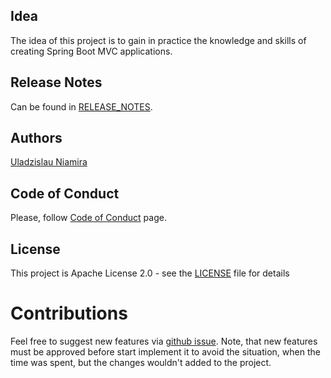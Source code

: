 ## Idea
The idea of this project is to gain in practice the knowledge and skills of creating Spring Boot MVC applications.

## Release Notes
Can be found in [RELEASE_NOTES](RELEASE_NOTES.md).

## Authors
[Uladzislau Niamira]()

## Code of Conduct
Please, follow [Code of Conduct](CODE_OF_CONDUCT.md) page.

## License
This project is Apache License 2.0 - see the [LICENSE](LICENSE) file for details

# Contributions
Feel free to suggest new features via [github issue](https://github.com/nemiro54/social-network/issues/new).
Note, that new features must be approved before start implement it to avoid the situation, when the time was spent, but the changes wouldn't added to the project.
